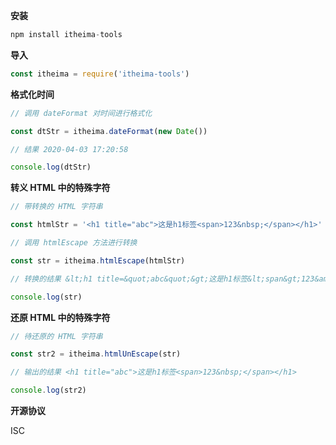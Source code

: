 **安装**

```js
npm install itheima-tools
```





**导入**

```js
const itheima = require('itheima-tools')
```





**格式化时间**

```js
// 调用 dateFormat 对时间进行格式化

const dtStr = itheima.dateFormat(new Date())

// 结果 2020-04-03 17:20:58

console.log(dtStr)
```

**转义 HTML 中的特殊字符**

````js
// 带转换的 HTML 字符串

const htmlStr = '<h1 title="abc">这是h1标签<span>123&nbsp;</span></h1>'

// 调用 htmlEscape 方法进行转换

const str = itheima.htmlEscape(htmlStr)

// 转换的结果 &lt;h1 title=&quot;abc&quot;&gt;这是h1标签&lt;span&gt;123&amp;nbsp;&lt;/span&gt;&lt;/h1&gt;

console.log(str)
````





**还原 HTML 中的特殊字符**

````js
// 待还原的 HTML 字符串

const str2 = itheima.htmlUnEscape(str)

// 输出的结果 <h1 title="abc">这是h1标签<span>123&nbsp;</span></h1>

console.log(str2)
````





**开源协议**

ISC
